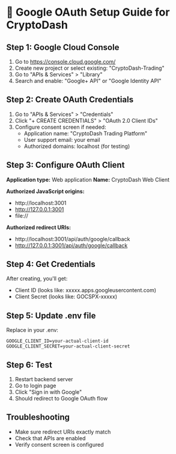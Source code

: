 # 🔐 Google OAuth Setup Guide for CryptoDash

## Step 1: Google Cloud Console
1. Go to https://console.cloud.google.com/
2. Create new project or select existing: "CryptoDash-Trading"
3. Go to "APIs & Services" > "Library"
4. Search and enable: "Google+ API" or "Google Identity API"

## Step 2: Create OAuth Credentials
1. Go to "APIs & Services" > "Credentials"
2. Click "+ CREATE CREDENTIALS" > "OAuth 2.0 Client IDs"
3. Configure consent screen if needed:
   - Application name: "CryptoDash Trading Platform"
   - User support email: your email
   - Authorized domains: localhost (for testing)

## Step 3: Configure OAuth Client
**Application type:** Web application
**Name:** CryptoDash Web Client

**Authorized JavaScript origins:**
- http://localhost:3001
- http://127.0.0.1:3001
- file://

**Authorized redirect URIs:**
- http://localhost:3001/api/auth/google/callback
- http://127.0.0.1:3001/api/auth/google/callback

## Step 4: Get Credentials
After creating, you'll get:
- Client ID (looks like: xxxxx.apps.googleusercontent.com)
- Client Secret (looks like: GOCSPX-xxxxx)

## Step 5: Update .env file
Replace in your .env:
```
GOOGLE_CLIENT_ID=your-actual-client-id
GOOGLE_CLIENT_SECRET=your-actual-client-secret
```

## Step 6: Test
1. Restart backend server
2. Go to login page
3. Click "Sign in with Google"
4. Should redirect to Google OAuth flow

## Troubleshooting
- Make sure redirect URIs exactly match
- Check that APIs are enabled
- Verify consent screen is configured
